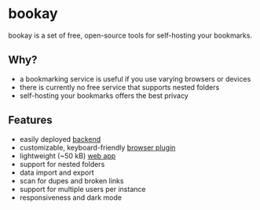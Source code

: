 # bookay

bookay is a set of free, open-source tools for self-hosting your bookmarks.

## Why?

- a bookmarking service is useful if you use varying browsers or devices
- there is currently no free service that supports nested folders
- self-hosting your bookmarks offers the best privacy

## Features

- easily deployed [backend](./server/README.md)
- customizable, keyboard-friendly [browser plugin](./plugin/README.md)
- lightweight (~50 kB) [web app](./webapp/README.md)
- support for nested folders
- data import and export
- scan for dupes and broken links
- support for multiple users per instance
- responsiveness and dark mode
